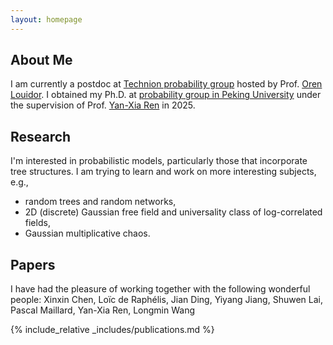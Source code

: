 ```yaml
---
layout: homepage
---
```


## About Me

I am currently a postdoc at [Technion probability group](https://probability.technion.ac.il) hosted by Prof. [Oren Louidor](https://sites.google.com/view/louidor/). I obtained my Ph.D. at [probability group in Peking University](https://pkuprobability.com) under the supervision of Prof. [Yan-Xia Ren](https://www.math.pku.edu.cn/teachers/renyx/indexE.htm) in 2025.  


<!-- ## News
- From Sep 2025, I will be a postdoc at [Technion probability group](https://probability.technion.ac.il) hosted by Prof. [Oren Louidor](https://sites.google.com/view/louidor/).  -->



## Research 

I'm interested in probabilistic models, particularly those that incorporate tree structures.
I am trying to learn and work on more interesting subjects, e.g., 
- random trees and random networks, 
- 2D (discrete) Gaussian free field and universality class of log-correlated fields, 
- Gaussian multiplicative chaos.


## Papers 

I have had the pleasure of working together with the following wonderful people:
Xinxin Chen,  Loïc de Raphélis, Jian Ding, Yiyang Jiang,  Shuwen Lai, Pascal Maillard, Yan-Xia Ren, Longmin Wang

 {% include_relative _includes/publications.md %}


